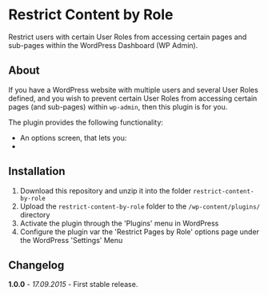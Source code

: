 # Restrict Content by Role

Restrict users with certain User Roles from accessing certain pages and sub-pages within the WordPress Dashboard (WP Admin).

## About

If you have a WordPress website with multiple users and several User Roles defined, and you wish to prevent certain User Roles from accessing certain pages (and sub-pages) within `wp-admin`, then this plugin is for you.

The plugin provides the following functionality:

- An options screen, that lets you:
 -


## Installation

1. Download this repository and unzip it into the folder `restrict-content-by-role`
2. Upload the `restrict-content-by-role` folder to the `/wp-content/plugins/` directory
3. Activate the plugin through the 'Plugins' menu in WordPress
4. Configure the plugin var the 'Restrict Pages by Role' options page under the WordPress 'Settings' Menu

## Changelog

**1.0.0** - *17.09.2015* - First stable release.  
